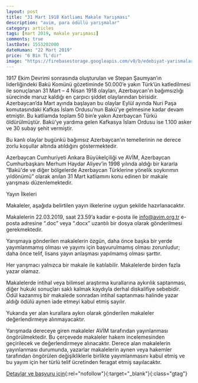 ```yaml
---
layout: post
title: "31 Mart 1918 Katliamı Makale Yarışması"
description: "avim, para ödüllü yarışmalar"
category: articles
tags: [mart 2019, makale yarışması]
comments: true
lastDate: 1553202000
dateHuman: "22 Mart 2019"
price: "6 Bin TL'dir"
image: "https://firebasestorage.googleapis.com/v0/b/edebiyat-yarismalari.appspot.com/o/avim-makale.jpg?alt=media&token=7214e139-86ce-4a3f-a8d3-fa535b634c1a"
---
```


1917 Ekim Devrimi sonrasında oluşturulan ve Stepan Şaumyan’ın liderliğindeki Bakü Komünü gözetiminde 50.000’e yakın Türk’ün katledilmesi ile sonuçlanan 31 Mart – 4 Nisan 1918 olayları, Azerbaycan’ın bağımsızlığı sürecinde maruz kaldığı en çarpıcı şiddet olaylarından birisidir. Azerbaycan’da Mart ayında başlayan bu olaylar Eylül ayında Nuri Paşa komutasındaki Kafkas İslam Ordusu’nun Bakü’ye gelmesine kadar devam etmiştir. Bu katliamda toplam 50 bin’e yakın Azerbaycan Türkü öldürülmüştür. Bakü’ye yardıma gelen Kafkasya İslam Ordusu ise 1.100 asker ve 30 subay şehit vermiştir.

Bu kanlı olaylar bugünkü bağımsız Azerbaycan’ın temellerinin ne derece zorlu koşullar altında atıldığını göstermektedir.

Azerbaycan Cumhuriyeti Ankara Büyükelçiliği ve AVİM, Azerbaycan Cumhurbaşkanı Merhum Haydar Aliyev’in 1998 yılında aldığı bir kararla “Bakü'de ve diğer bölgelerde Azerbaycan Türklerine yönelik soykırımın yıldönümü” olarak anılan 31 Mart katliamını konu edinen bir makale yarışması düzenlemektedir.

Yayın İlkeleri

Makaleler, aşağıda belirtilen yayın ilkelerine uygun şekilde hazırlanacaktır.

Makalelerin 22.03.2019, saat 23.59’a kadar e-posta ile info@avim.org.tr e-posta adresine “.doc” veya “.docx” uzantılı bir dosya olarak gönderilmesi gerekmektedir.

Yarışmaya gönderilen makalelerin özgün, daha önce başka bir yerde yayımlanmamış olması ve yayımı için başvurulmamış olması zorunludur; daha önce telif, lisans yayın anlaşması yapılmamış olması şarttır.

Her yarışmacı yalnızca bir makale ile katılabilir. Makalelerde birden fazla yazar olamaz.

Makalelerde intihal veya bilimsel araştırma kurallarına aykırılık saptanması, diğer hukuki sonuçları saklı kalmak kaydıyla derhal diskalifiye sebebidir. Ödül kazanmış bir makalede sonradan intihal saptanması halinde yazar aldığı ödülü aynen iade etmeyi kabul etmiş sayılır.

Yukarıda yer alan kurallara aykırı olarak gönderilen makaleler değerlendirmeye alınmayacaktır.

Yarışmada dereceye giren makaleler AVİM tarafından yayınlanması öngörülmektedir. Bu çerçevede makaleler hakem incelemesinden geçirilecek ve değerlendirmeye alınacaktır. Derece alan makalelerin yayınlanması durumunda, yazarlar makalelerin aynen veya hakemler tarafından öngörülen değişikliklerle birlikte yayımlanmasını kabul etmiş ve bu yayım için her türlü telif ücretinden feragat etmiş sayılacaktır.

[Detaylar ve başvuru için](https://avim.org.tr/tr/Duyuru/31-MART-1918-KATLIAMI-KONULU-MAKALE-YARISMASI?utm_source=edebiyatyarismalari.com&utm_medium=affiliate&utm_campaign=cpc){:rel="nofollow"}{:target="_blank"}{:class="gtag"}
